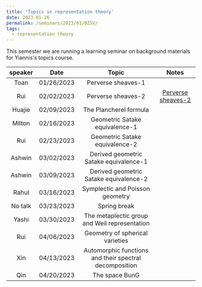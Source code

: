 ```yaml
---
title: 'Topics in representation theory'
date: 2023-01-26
permalink: /seminars/2023/01/BZSV/
tags:
  - representation theory
---
```


This semester we are running a learning seminar on background materials for Yiannis's topics course.

| speaker  |  Date | Topic  | Notes |
|:---:|:---:|:---:|:---:|
| Toan  |  01/26/2023 | Perverse sheaves-1  |   |
| Rui  |  02/02/2023  | Perverse sheaves-2  | [Perverse sheaves-2](https://glucklichrui.github.io/files/Perverse_sheaf.pdf)  |
| Huajie  |  02/09/2023  | The Plancherel formula  |   |
| Milton |  02/16/2023 |   Geometric Satake equivalence-1  |   |
| Rui  | 02/23/2023  |  Geometric Satake equivalence-2 |   |
| Ashwin     | 03/02/2023  |  Derived geometric Satake equivalence-1  |   |
| Ashwin     | 03/09/2023  |  Derived geometric Satake equivalence-2  |   |
| Rahul         | 03/16/2023  |  Symplectic and Poisson geometry |   |
| No talk       | 03/23/2023  |  Spring break |   |
| Yashi         | 03/30/2023  |  The metaplectic group and Weil representation |   |
| Rui           | 04/06/2023  |  Geometry of spherical varieties |  |
| Xin           | 04/13/2023  |  Automorphic functions and their spectral decomposition|  |
| Qin           | 04/20/2023  |  The space BunG |  |
